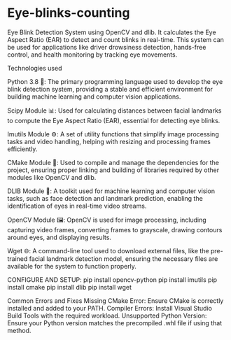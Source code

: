 # Eye-blinks-counting
Eye Blink Detection System using OpenCV and dlib. It calculates the Eye Aspect Ratio (EAR) to detect and count blinks in real-time. This system can be used for applications like driver drowsiness detection, hands-free control, and health monitoring by tracking eye movements.


Technologies used 

Python 3.8 🐍: The primary programming language used to develop the eye blink detection system, providing a stable and efficient environment for building machine learning and computer vision applications.

Scipy Module 📊: Used for calculating distances between facial landmarks to compute the Eye Aspect Ratio (EAR), essential for detecting eye blinks.

Imutils Module ⚙️: A set of utility functions that simplify image processing tasks and video handling, helping with resizing and processing frames efficiently.

CMake Module 🔧: Used to compile and manage the dependencies for the project, ensuring proper linking and building of libraries required by other modules like OpenCV and dlib.

DLIB Module 🤖: A toolkit used for machine learning and computer vision tasks, such as face detection and landmark prediction, enabling the identification of eyes in real-time video streams.

OpenCV Module 🖼️: OpenCV is used for image processing, including capturing video frames, converting frames to grayscale, drawing contours around eyes, and displaying results.

Wget 🌐: A command-line tool used to download external files, like the pre-trained facial landmark detection model, ensuring the necessary files are available for the system to function properly.



CONFIGURE AND SETUP:
  pip install opencv-python
  pip install imutils
  pip install cmake
  pip install dlib
  pip install wget


  Common Errors and Fixes
Missing CMake Error: Ensure CMake is correctly installed and added to your PATH.
Compiler Errors: Install Visual Studio Build Tools with the required workload.
Unsupported Python Version: Ensure your Python version matches the precompiled .whl file if using that method.

